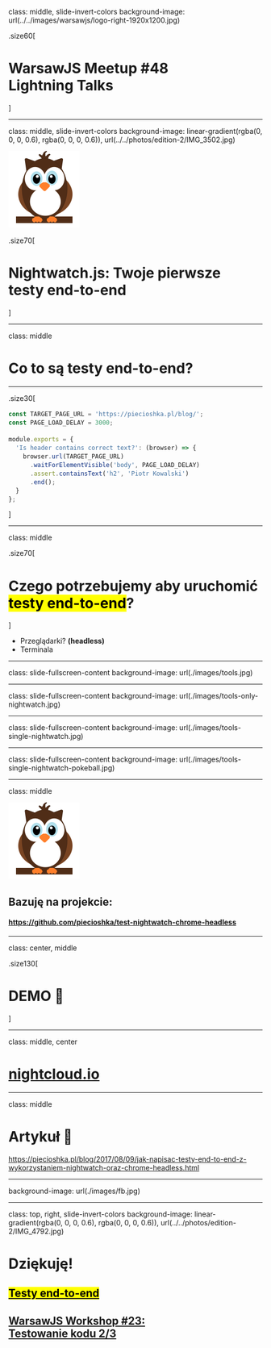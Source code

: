 class: middle, slide-invert-colors
background-image: url(../../images/warsawjs/logo-right-1920x1200.jpg)

.size60[
# WarsawJS Meetup #48<br/><span class="slim">Lightning Talks</span>
]

---

class: middle, slide-invert-colors
background-image: linear-gradient(rgba(0, 0, 0, 0.6), rgba(0, 0, 0, 0.6)), url(../../photos/edition-2/IMG_3502.jpg)

![](./images/logo-nightwatch.png)

.size70[
# <span class="slim">Nightwatch.js</span>: Twoje pierwsze<br/>testy end-to-end
]

---

class: middle

# Co to są <span class="slim">testy end-to-end</span>?

---

.size30[
```js
const TARGET_PAGE_URL = 'https://piecioshka.pl/blog/';
const PAGE_LOAD_DELAY = 3000;

module.exports = {
  'Is header contains correct text?': (browser) => {
    browser.url(TARGET_PAGE_URL)
      .waitForElementVisible('body', PAGE_LOAD_DELAY)
      .assert.containsText('h2', 'Piotr Kowalski')
      .end();
  }
};
```
]

---

class: middle

.size70[
# Czego potrzebujemy aby uruchomić <mark>testy end-to-end</mark>?
]

* Przeglądarki? **(headless)**
* Terminala

---

class: slide-fullscreen-content
background-image: url(./images/tools.jpg)

---

class: slide-fullscreen-content
background-image: url(./images/tools-only-nightwatch.jpg)

---

class: slide-fullscreen-content
background-image: url(./images/tools-single-nightwatch.jpg)

---

class: slide-fullscreen-content
background-image: url(./images/tools-single-nightwatch-pokeball.jpg)

---

class: middle

![](./images/logo-nightwatch.png)

## Bazuję na projekcie:
#### <https://github.com/piecioshka/test-nightwatch-chrome-headless>

---

class: center, middle

.size130[
# DEMO 🎊
]

---

class: middle, center

# [nightcloud.io](https://nightcloud.io/)

---

class: middle

# Artykuł 🔖

<https://piecioshka.pl/blog/2017/08/09/jak-napisac-testy-end-to-end-z-wykorzystaniem-nightwatch-oraz-chrome-headless.html>

---

background-image: url(./images/fb.jpg)

---

class: top, right, slide-invert-colors
background-image: linear-gradient(rgba(0, 0, 0, 0.6), rgba(0, 0, 0, 0.6)), url(../../photos/edition-2/IMG_4792.jpg)

# Dziękuję!

## [<mark>Testy end-to-end</mark>][szkolenie]
## [WarsawJS Workshop #23:<br/>Testowanie kodu 2/3][szkolenie]

[szkolenie]: https://www.facebook.com/events/2133561886872334/
